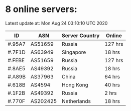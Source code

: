 # 8 online servers:

Latest update at: Mon Aug 24 03:10:10 UTC 2020

| ID | ASN | Server Country | Online |
| -- | --- | -------------- | ------ |
| #.95A7 | AS51659 | Russia | 127 hrs |
| #.7F1D | AS63949 | Singapore | 18 hrs |
| #.FEBE | AS51659 | Russia | 127 hrs |
| #.8AE5 | AS49392 | Russia | 18 hrs |
| #.A89B | AS37963 | China | 64 hrs |
| #.618B | AS4594 | Hong Kong | 40 hrs |
| #.1F2B | AS49392 | Russia | 2 hrs |
| #.770F | AS202425 | Netherlands | 18 hrs |

